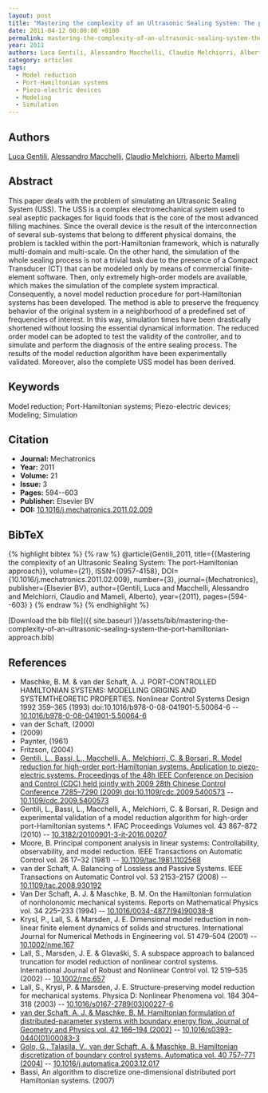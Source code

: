 ```yaml
---
layout: post
title: "Mastering the complexity of an Ultrasonic Sealing System: The port-Hamiltonian approach"
date: 2011-04-12 00:00:00 +0100
permalink: mastering-the-complexity-of-an-ultrasonic-sealing-system-the-port-hamiltonian-approach
year: 2011
authors: Luca Gentili, Alessandro Macchelli, Claudio Melchiorri, Alberto Mameli
category: articles
tags:
  - Model reduction
  - Port-Hamiltonian systems
  - Piezo-electric devices
  - Modeling
  - Simulation
---
```

 
## Authors
[Luca Gentili](authors/luca-gentili), [Alessandro Macchelli](authors/alessandro-macchelli), [Claudio Melchiorri](authors/claudio-melchiorri), [Alberto Mameli](authors/alberto-mameli)
 
## Abstract
This paper deals with the problem of simulating an Ultrasonic Sealing System (USS). The USS is a complex electromechanical system used to seal aseptic packages for liquid foods that is the core of the most advanced filling machines. Since the overall device is the result of the interconnection of several sub-systems that belong to different physical domains, the problem is tackled within the port-Hamiltonian framework, which is naturally multi-domain and multi-scale. On the other hand, the simulation of the whole sealing process is not a trivial task due to the presence of a Compact Transducer (CT) that can be modeled only by means of commercial finite-element software. Then, only extremely high-order models are available, which makes the simulation of the complete system impractical. Consequently, a novel model reduction procedure for port-Hamiltonian systems has been developed. The method is able to preserve the frequency behavior of the original system in a neighborhood of a predefined set of frequencies of interest. In this way, simulation times have been drastically shortened without loosing the essential dynamical information. The reduced order model can be adopted to test the validity of the controller, and to simulate and perform the diagnosis of the entire sealing process. The results of the model reduction algorithm have been experimentally validated. Moreover, also the complete USS model has been derived.
 
## Keywords
Model reduction; Port-Hamiltonian systems; Piezo-electric devices; Modeling; Simulation
 
## Citation
- **Journal:** Mechatronics
- **Year:** 2011
- **Volume:** 21
- **Issue:** 3
- **Pages:** 594--603
- **Publisher:** Elsevier BV
- **DOI:** [10.1016/j.mechatronics.2011.02.009](https://doi.org/10.1016/j.mechatronics.2011.02.009)
 
## BibTeX
{% highlight bibtex %}
{% raw %}
@article{Gentili_2011,
  title={{Mastering the complexity of an Ultrasonic Sealing System: The port-Hamiltonian approach}},
  volume={21},
  ISSN={0957-4158},
  DOI={10.1016/j.mechatronics.2011.02.009},
  number={3},
  journal={Mechatronics},
  publisher={Elsevier BV},
  author={Gentili, Luca and Macchelli, Alessandro and Melchiorri, Claudio and Mameli, Alberto},
  year={2011},
  pages={594--603}
}
{% endraw %}
{% endhighlight %}
 
[Download the bib file]({{ site.baseurl }}/assets/bib/mastering-the-complexity-of-an-ultrasonic-sealing-system-the-port-hamiltonian-approach.bib)
 
## References
- Maschke, B. M. & van der Schaft, A. J. PORT-CONTROLLED HAMILTONIAN SYSTEMS: MODELLING ORIGINS AND SYSTEMTHEORETIC PROPERTIES. Nonlinear Control Systems Design 1992 359–365 (1993) doi:10.1016/b978-0-08-041901-5.50064-6 -- [10.1016/b978-0-08-041901-5.50064-6](https://doi.org/10.1016/b978-0-08-041901-5.50064-6)
- van der Schaft, (2000)
- (2009)
- Paynter, (1961)
- Fritzson, (2004)
- [Gentili, L., Bassi, L., Macchelli, A., Melchiorri, C. & Borsari, R. Model reduction for high-order port-Hamiltonian systems. Application to piezo-electric systems. Proceedings of the 48h IEEE Conference on Decision and Control (CDC) held jointly with 2009 28th Chinese Control Conference 7285–7290 (2009) doi:10.1109/cdc.2009.5400573](model-reduction-for-high-order-port-hamiltonian-systems-application-to-piezo-electric-systems) -- [10.1109/cdc.2009.5400573](https://doi.org/10.1109/cdc.2009.5400573)
- Gentili, L., Bassi, L., Macchelli, A., Melchiorri, C. & Borsari, R. Design and experimental validation of a model reduction algorithm for high-order port-Hamiltonian systems *. IFAC Proceedings Volumes vol. 43 867–872 (2010) -- [10.3182/20100901-3-it-2016.00207](https://doi.org/10.3182/20100901-3-it-2016.00207)
- Moore, B. Principal component analysis in linear systems: Controllability, observability, and model reduction. IEEE Transactions on Automatic Control vol. 26 17–32 (1981) -- [10.1109/tac.1981.1102568](https://doi.org/10.1109/tac.1981.1102568)
- van der Schaft, A. Balancing of Lossless and Passive Systems. IEEE Transactions on Automatic Control vol. 53 2153–2157 (2008) -- [10.1109/tac.2008.930192](https://doi.org/10.1109/tac.2008.930192)
- Van Der Schaft, A. J. & Maschke, B. M. On the Hamiltonian formulation of nonholonomic mechanical systems. Reports on Mathematical Physics vol. 34 225–233 (1994) -- [10.1016/0034-4877(94)90038-8](https://doi.org/10.1016/0034-4877(94)90038-8)
- Krysl, P., Lall, S. & Marsden, J. E. Dimensional model reduction in non‐linear finite element dynamics of solids and structures. International Journal for Numerical Methods in Engineering vol. 51 479–504 (2001) -- [10.1002/nme.167](https://doi.org/10.1002/nme.167)
- Lall, S., Marsden, J. E. & Glavaški, S. A subspace approach to balanced truncation for model reduction of nonlinear control systems. International Journal of Robust and Nonlinear Control vol. 12 519–535 (2002) -- [10.1002/rnc.657](https://doi.org/10.1002/rnc.657)
- Lall, S., Krysl, P. & Marsden, J. E. Structure-preserving model reduction for mechanical systems. Physica D: Nonlinear Phenomena vol. 184 304–318 (2003) -- [10.1016/s0167-2789(03)00227-6](https://doi.org/10.1016/s0167-2789(03)00227-6)
- [van der Schaft, A. J. & Maschke, B. M. Hamiltonian formulation of distributed-parameter systems with boundary energy flow. Journal of Geometry and Physics vol. 42 166–194 (2002)](hamiltonian-formulation-of-distributed-parameter-systems-with-boundary-energy-flow) -- [10.1016/s0393-0440(01)00083-3](https://doi.org/10.1016/s0393-0440(01)00083-3)
- [Golo, G., Talasila, V., van der Schaft, A. & Maschke, B. Hamiltonian discretization of boundary control systems. Automatica vol. 40 757–771 (2004)](hamiltonian-discretization-of-boundary-control-systems) -- [10.1016/j.automatica.2003.12.017](https://doi.org/10.1016/j.automatica.2003.12.017)
- Bassi, An algorithm to discretize one-dimensional distributed port Hamiltonian systems. (2007)

